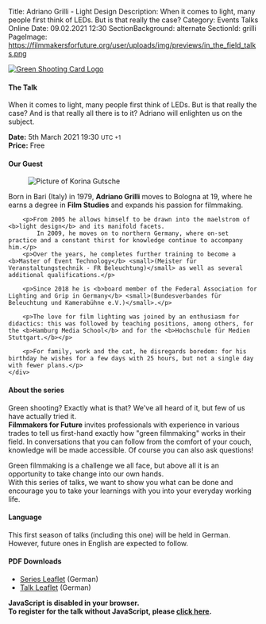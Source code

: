 Title: Adriano Grilli - Light Design
Description: When it comes to light, many people first think of LEDs. But is that really the case?
Category: Events Talks Online
Date: 09.02.2021 12:30
SectionBackground: alternate
SectionId: grilli
PageImage: https://filmmakersforfuture.org/user/uploads/img/previews/in_the_field_talks.png

<div class="row justify-content-center text-center">
	<div class="col-lg-7 col-md-10 mb-3">
			<a href="https://filmmakersforfuture.org/en/events"><img src="/user/uploads/img/posts/events/talks/2021/header_en.png" class="img-fluid" alt="Green Shooting Card Logo"></a>
	</div>
</div>

#### The Talk
When it comes to light, many people first think of LEDs. But is that really the case? And is that really all there is to it? Adriano will enlighten us on the subject.

**Date:** <span class="text-white date" data-time="2021-03-05T19:30:00+01:00">5th March 2021 19:30 <small>UTC +1</small></span>  
**Price:** Free

#### Our Guest

<div class="row justify-content-left text-left align-items-center">
	<div class="col-xl-3 col-lg-4 col-md-10 col-sm-10 col-10">
		<figure class="figure">
			<img src="/user/uploads/img/posts/events/talks/2021/adriano_grilli.jpg" class="figure-img img-fluid" alt="Picture of Korina Gutsche">
		</figure>
	</div>
	<div class="col-xl col-lg text-white">
		<p>Born in Bari (Italy) in 1979, <b>Adriano Grilli</b> moves to Bologna at 19, where he earns a degree in <b>Film Studies</b> and expands his passion for filmmaking.</p>
		
		<p>From 2005 he allows himself to be drawn into the maelstrom of <b>light design</b> and its manifold facets.
			In 2009, he moves on to northern Germany, where on-set practice and a constant thirst for knowledge continue to accompany him.</p>
		<p>Over the years, he completes further training to become a <b>Master of Event Technology</b> <small>(Meister für Veranstaltungstechnik - FR Beleuchtung)</small> as well as several additional qualifications.</p>
		
		<p>Since 2018 he is <b>board member of the Federal Association for Lighting and Grip in Germany</b> <small>(Bundesverbandes für Beleuchtung und Kamerabühne e.V.)</small>.</p>
		
		<p>The love for film lighting was joined by an enthusiasm for didactics: this was followed by teaching positions, among others, for the <b>Hamburg Media School</b> and for the <b>Hochschule für Medien Stuttgart.</b></p>
		
		<p>For family, work and the cat, he disregards boredom: for his birthday he wishes for a few days with 25 hours, but not a single day with fewer plans.</p>
	</div>
</div>


#### About the series
Green shooting? Exactly what is that? We've all heard of it, but few of us have actually tried it.  
**Filmmakers for Future** invites professionals with experience in various trades to tell us first-hand exactly how "green filmmaking" works in their field.
In conversations that you can follow from the comfort of your couch, knowledge will be made accessible. Of course you can also ask questions!  

Green filmmaking is a challenge we all face, but above all it is an opportunity to take change into our own hands.  
With this series of talks, we want to show you what can be done and encourage you to take your learnings with you into your everyday working life.

#### Language
This first season of talks (including this one) will be held in German. However, future ones in English are expected to follow.

#### PDF Downloads
* [Series Leaflet](/user/uploads/files/flyers/Fm4F_Praxisgespraeche.pdf) (German)
* [Talk Leaflet](/user/uploads/files/flyers/Fm4F_Praxisgespraeche_3_Licht_Adriano_Grilli.pdf) (German)

<link rel="stylesheet" type="text/css" href="https://events.fm4f.org/Fm4F/em983/widget/v1.css">
<link rel="stylesheet" type="text/css" href="/user/themes/fm4ftheme/css/pretix.css">
<style>.pretix-widget-item-count-single-label:after  {content: ' Kostenloses Ticket';color: white;}</style>
<script type="text/javascript" src="https://events.fm4f.org/widget/v1.de-informal.js" async></script>

<div class="row justify-content-center">
	<pretix-widget class="col-xl-6 col-lg-6 col-md-8 col-sm-10 col-10" event="https://events.fm4f.org/Fm4F/em983/"></pretix-widget>
	<noscript>
		<style> pretix-widget { display: none } </style>
		<div class="text-center text-white pt-2 pb-2">
			<b>JavaScript is disabled in your browser.<br>
				To register for the talk without JavaScript, please <a target="_blank" rel="noopener" href="https://events.fm4f.org/Fm4F/em983/">click here</a>.</b>
		</div>
	</noscript>
</div>